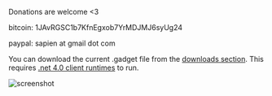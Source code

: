 Donations are welcome <3

bitcoin: 1JAvRGSC1b7KfnEgxob7YrMDJMJ6syUg24

paypal: sapien at gmail dot com


You can download the current .gadget file from the [downloads section](https://github.com/apeape/BTCGuild-Stats-Gadget/downloads).
This requires [.net 4.0 client runtimes](http://www.microsoft.com/downloads/en/details.aspx?FamilyID=5765d7a8-7722-4888-a970-ac39b33fd8ab) to run.


![screenshot](http://dl.dropbox.com/u/6281166/btcguild_gadget4.png)